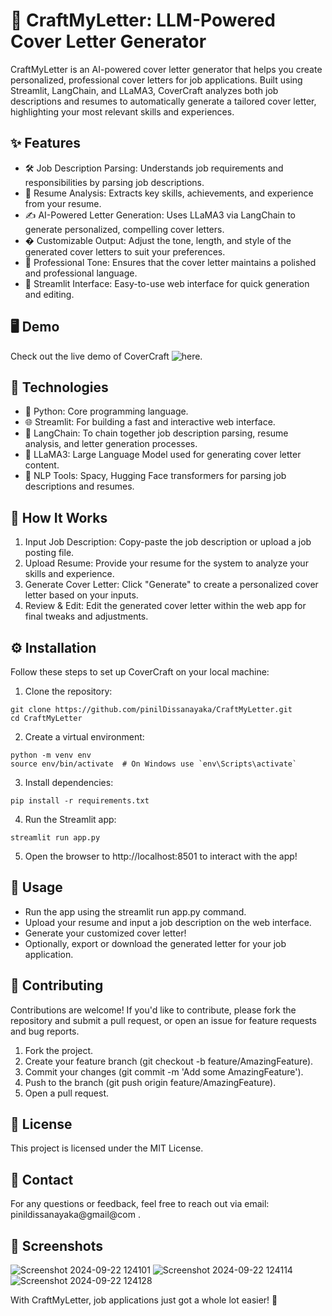 # 📝 CraftMyLetter: LLM-Powered Cover Letter Generator
CraftMyLetter is an AI-powered cover letter generator that helps you create personalized, professional cover letters for job applications. Built using Streamlit, LangChain, and LLaMA3, CoverCraft analyzes both job descriptions and resumes to automatically generate a tailored cover letter, highlighting your most relevant skills and experiences.

## ✨ Features
- 🛠️ Job Description Parsing: Understands job requirements and responsibilities by parsing job descriptions.
- 📄 Resume Analysis: Extracts key skills, achievements, and experience from your resume.
- ✍️ AI-Powered Letter Generation: Uses LLaMA3 via LangChain to generate personalized, compelling cover letters.
- � Customizable Output: Adjust the tone, length, and style of the generated cover letters to suit your preferences.
- 💼 Professional Tone: Ensures that the cover letter maintains a polished and professional language.
- 🚀 Streamlit Interface: Easy-to-use web interface for quick generation and editing.

## 🖥️ Demo
Check out the live demo of CoverCraft ![here](https://pinildissanayaka-craftmyletter-app-gwmjv8.streamlit.app/).

## 🔧 Technologies
- 🐍 Python: Core programming language.
- 🌐 Streamlit: For building a fast and interactive web interface.
- 🔗 LangChain: To chain together job description parsing, resume analysis, and letter generation processes.
- 🦙 LLaMA3: Large Language Model used for generating cover letter content.
- 🧠 NLP Tools: Spacy, Hugging Face transformers for parsing job descriptions and resumes.

## 🚀 How It Works
1. Input Job Description: Copy-paste the job description or upload a job posting file.
2. Upload Resume: Provide your resume for the system to analyze your skills and experience.
3. Generate Cover Letter: Click "Generate" to create a personalized cover letter based on your inputs.
4. Review & Edit: Edit the generated cover letter within the web app for final tweaks and adjustments.

## ⚙️ Installation
Follow these steps to set up CoverCraft on your local machine:

1. Clone the repository:
```
git clone https://github.com/pinilDissanayaka/CraftMyLetter.git
cd CraftMyLetter
```

2. Create a virtual environment:
```
python -m venv env
source env/bin/activate  # On Windows use `env\Scripts\activate`
```

3. Install dependencies:
```
pip install -r requirements.txt
```

4. Run the Streamlit app:
```
streamlit run app.py
```

5. Open the browser to http://localhost:8501 to interact with the app!

## 🎯 Usage
- Run the app using the streamlit run app.py command.
- Upload your resume and input a job description on the web interface.
- Generate your customized cover letter!
- Optionally, export or download the generated letter for your job application.

## 🤝 Contributing
Contributions are welcome! If you'd like to contribute, please fork the repository and submit a pull request, or open an issue for feature requests and bug reports.

1. Fork the project.
2. Create your feature branch (git checkout -b feature/AmazingFeature).
3. Commit your changes (git commit -m 'Add some AmazingFeature').
4. Push to the branch (git push origin feature/AmazingFeature).
5. Open a pull request.
   
## 📝 License
This project is licensed under the MIT License. 

## 📧 Contact
For any questions or feedback, feel free to reach out via email: pinildissanayaka@gmail@com .

## 📸 Screenshots 
![Screenshot 2024-09-22 124101](https://github.com/user-attachments/assets/500ad833-3af6-4b22-9968-910aab0d1e48)
![Screenshot 2024-09-22 124114](https://github.com/user-attachments/assets/450b416c-d488-458f-886a-6ece121c1974)
![Screenshot 2024-09-22 124128](https://github.com/user-attachments/assets/d4690abf-3043-4be0-99cf-b928fb91fa07)

With CraftMyLetter, job applications just got a whole lot easier! 🚀
